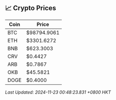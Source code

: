 ## 📈 Crypto Prices

| Coin | Price |
| ---- | ----- |
| BTC | $98794.9061 |
| ETH | $3301.6272 |
| BNB | $623.3003 |
| CRV | $0.4427 |
| ARB | $0.7867 |
| OKB | $45.5821 |
| DOGE | $0.4000 |

_Last Updated: 2024-11-23 00:48:23.831 +0800 HKT_